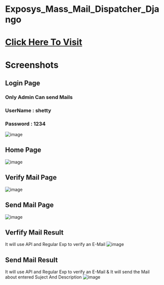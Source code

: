 # Exposys_Mass_Mail_Dispatcher_Django
# <a href="http://ajaynm23.pythonanywhere.com/">Click Here To Visit</a>
# Screenshots

## Login Page
### Only Admin Can send Mails
### UserName : shetty
### Password : 1234
![image](https://user-images.githubusercontent.com/105035860/210091950-d40f4c15-f9cc-431d-ac9c-bfb7c880a288.png)

## Home Page
![image](https://user-images.githubusercontent.com/105035860/210092085-7c0ad696-a539-4164-a0d7-a8c45b80785b.png)

## Verify Mail Page
![image](https://user-images.githubusercontent.com/105035860/210092120-748b4049-cbe0-4f3f-9a1e-812b289b373c.png)

## Send Mail Page 
![image](https://user-images.githubusercontent.com/105035860/210092197-ec077865-bcf7-499e-90d6-289f69de7f15.png)

## Verfify Mail Result
It will use API and Regular Exp to verify an E-Mail
![image](https://user-images.githubusercontent.com/105035860/210092414-250e861a-b193-4a31-9658-5d8ec1ce67c0.png)

## Send Mail Result
It will use API and Regular Exp to verify an E-Mail & It will send the Mail about entered Suject And Description
![image](https://user-images.githubusercontent.com/105035860/210092552-0d6d3694-b5fb-4631-9059-484643776ba6.png)
